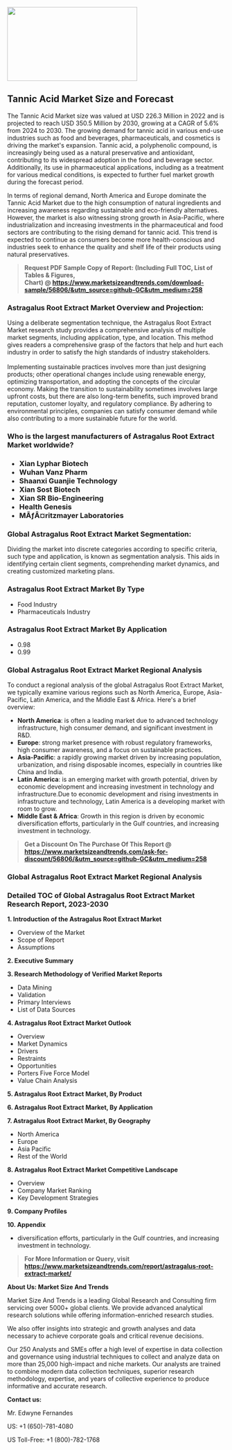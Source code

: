 <p><img class="alignnone size-medium wp-image-20088" src="https://ffe5etoiles.com/wp-content/uploads/2024/12/MST1-300x171.png" alt="" width="300" height="171" /></p><h2>Tannic Acid Market Size and Forecast</h2><p>The Tannic Acid Market size was valued at USD 226.3 Million in 2022 and is projected to reach USD 350.5 Million by 2030, growing at a CAGR of 5.6% from 2024 to 2030. The growing demand for tannic acid in various end-use industries such as food and beverages, pharmaceuticals, and cosmetics is driving the market's expansion. Tannic acid, a polyphenolic compound, is increasingly being used as a natural preservative and antioxidant, contributing to its widespread adoption in the food and beverage sector. Additionally, its use in pharmaceutical applications, including as a treatment for various medical conditions, is expected to further fuel market growth during the forecast period.</p><p>In terms of regional demand, North America and Europe dominate the Tannic Acid Market due to the high consumption of natural ingredients and increasing awareness regarding sustainable and eco-friendly alternatives. However, the market is also witnessing strong growth in Asia-Pacific, where industrialization and increasing investments in the pharmaceutical and food sectors are contributing to the rising demand for tannic acid. This trend is expected to continue as consumers become more health-conscious and industries seek to enhance the quality and shelf life of their products using natural preservatives.</p></p><blockquote id="" class=""><strong>Request PDF Sample Copy of Report: (Including Full TOC, List of Tables &amp; Figures, Chart)&nbsp;@&nbsp;<strong><a href="https://www.marketsizeandtrends.com/download-sample/56806/&utm_source=github-GC&utm_medium=258" target="_blank">https://www.marketsizeandtrends.com/download-sample/56806/&utm_source=github-GC&utm_medium=258</a></strong></strong></blockquote><h3 id="" class="">Astragalus Root Extract Market&nbsp;Overview and Projection:</h3><p id="" class="">Using a deliberate segmentation technique, the Astragalus Root Extract Market research study provides a comprehensive analysis of multiple market segments, including application, type, and location. This method gives readers a comprehensive grasp of the factors that help and hurt each industry in order to satisfy the high standards of industry stakeholders. <br /> <br />Implementing sustainable practices involves more than just designing products; other operational changes include using renewable energy, optimizing transportation, and adopting the concepts of the circular economy. Making the transition to sustainability sometimes involves large upfront costs, but there are also long-term benefits, such improved brand reputation, customer loyalty, and regulatory compliance. By adhering to environmental principles, companies can satisfy consumer demand while also contributing to a more sustainable future for the world.</p><h3 id="" class="">Who is the largest manufacturers of&nbsp;Astragalus Root Extract Market worldwide?</h3><h3 class=""><p><ul><li>Xian Lyphar Biotech </li><li> Wuhan Vanz Pharm </li><li> Shaanxi Guanjie Technology </li><li> Xian Sost Biotech </li><li> Xian SR Bio-Engineering </li><li> Health Genesis </li><li> MÃƒÂ¤ritzmayer Laboratories</li></ul></p></h3><h3 id="" class="">Global&nbsp;Astragalus Root Extract Market Segmentation:</h3><p id="" class="">Dividing the market into discrete categories according to specific criteria, such type and application, is known as segmentation analysis. This aids in identifying certain client segments, comprehending market dynamics, and creating customized marketing plans.</p><h3 id="" class="">Astragalus Root Extract Market&nbsp;By Type</h3><p><p><ul><li>Food Industry </li><li> Pharmaceuticals Industry</p></li></ul></p></p><h3 id="" class="">Astragalus Root Extract Market&nbsp;By Application</h3><p class=""><p><ul><li>0.98 </li><li> 0.99</li></ul></p></p><h3 id="" class="">Global Astragalus Root Extract Market Regional Analysis</h3><p id="" class="">To conduct a regional analysis of the global Astragalus Root Extract Market, we typically examine various regions such as North America, Europe, Asia-Pacific, Latin America, and the Middle East &amp; Africa. Here's a brief overview:</p><ul><li><strong>North America</strong>: is often a leading market due to advanced technology infrastructure, high consumer demand, and significant investment in R&amp;D.</li><li><strong>Europe</strong>: strong market presence with robust regulatory frameworks, high consumer awareness, and a focus on sustainable practices.</li><li><strong>Asia-Pacific</strong>: a rapidly growing market driven by increasing population, urbanization, and rising disposable incomes, especially in countries like China and India.</li><li><strong>Latin America</strong>: is an emerging market with growth potential, driven by economic development and increasing investment in technology and infrastructure.Due to economic development and rising investments in infrastructure and technology, Latin America is a developing market with room to grow.</li><li><strong>Middle East &amp; Africa</strong>: Growth in this region is driven by economic diversification efforts, particularly in the Gulf countries, and increasing investment in technology.</li></ul><blockquote id="" class=""><strong>Get a Discount On The Purchase Of This Report @ <strong><a href="https://www.marketsizeandtrends.com/ask-for-discount/56806/&utm_source=github-GC&utm_medium=258" target="_blank">https://www.marketsizeandtrends.com/ask-for-discount/56806/&utm_source=github-GC&utm_medium=258</a></strong></strong></blockquote><h3 id="" class="">Global Astragalus Root Extract Market Regional Analysis</h3><h3 id="" class="">Detailed TOC of Global Astragalus Root Extract Market Research Report, 2023-2030</h3><p id="" class=""><strong>1. Introduction of the Astragalus Root Extract Market</strong></p><ul><li>Overview of the Market</li><li>Scope of Report</li><li>Assumptions</li></ul><p id="" class=""><strong>2. Executive Summary</strong></p><p id="" class=""><strong>3. Research Methodology of Verified Market Reports</strong></p><ul><li>Data Mining</li><li>Validation</li><li>Primary Interviews</li><li>List of Data Sources</li></ul><p id="" class=""><strong>4. Astragalus Root Extract Market Outlook</strong></p><ul><li>Overview</li><li>Market Dynamics</li><li>Drivers</li><li>Restraints</li><li>Opportunities</li><li>Porters Five Force Model</li><li>Value Chain Analysis</li></ul><p id="" class=""><strong>5. Astragalus Root Extract Market, By Product</strong></p><p id="" class=""><strong>6. Astragalus Root Extract Market, By Application</strong></p><p id="" class=""><strong>7. Astragalus Root Extract Market, By Geography</strong></p><ul><li>North America</li><li>Europe</li><li>Asia Pacific</li><li>Rest of the World</li></ul><p id="" class=""><strong>8. Astragalus Root Extract Market Competitive Landscape</strong></p><ul><li>Overview</li><li>Company Market Ranking</li><li>Key Development Strategies</li></ul><p id="" class=""><strong>9. Company Profiles</strong></p><p id="" class=""><strong>10. Appendix</strong></p><ul><li>diversification efforts, particularly in the Gulf countries, and increasing investment in technology.</li></ul><blockquote id="" class=""><strong>For More Information or Query, visit <strong><strong><a href="https://www.marketsizeandtrends.com/report/astragalus-root-extract-market/" target="_blank">https://www.marketsizeandtrends.com/report/astragalus-root-extract-market/</a></strong></strong></strong></blockquote><p id="" class=""><strong>About Us: Market Size And Trends</strong></p><p id="" class="">Market Size And Trends is a leading Global Research and Consulting firm servicing over 5000+ global clients. We provide advanced analytical research solutions while offering information-enriched research studies.</p><p id="" class="">We also offer insights into strategic and growth analyses and data necessary to achieve corporate goals and critical revenue decisions.</p><p id="" class="">Our 250 Analysts and SMEs offer a high level of expertise in data collection and governance using industrial techniques to collect and analyze data on more than 25,000 high-impact and niche markets. Our analysts are trained to combine modern data collection techniques, superior research methodology, expertise, and years of collective experience to produce informative and accurate research.</p><p id="" class=""><strong>Contact us:</strong></p><p id="" class="">Mr. Edwyne Fernandes</p><p id="" class="">US: +1 (650)-781-4080</p><p id="" class="">US Toll-Free: +1 (800)-782-1768</p>
